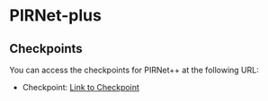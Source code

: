 # PIRNet-plus

## Checkpoints

You can access the checkpoints for PIRNet++ at the following URL:
- Checkpoint: [Link to Checkpoint](https://drive.google.com/drive/folders/1mbcB_SVK3beaxeRQYXtkHuwEQ4IT_OMX?usp=sharing)
